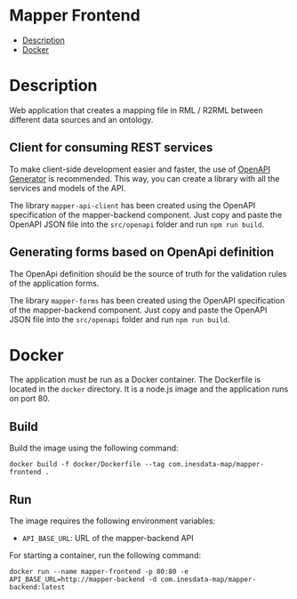 # Mapper Frontend

- [Description](#description)
- [Docker](#docker)

# Description

Web application that creates a mapping file in RML / R2RML between different data sources and an ontology.

## Client for consuming REST services

To make client-side development easier and faster, the use of [OpenAPI Generator](https://openapi-generator.tech/docs/installation/) is recommended. This way, you can create a library with all the services and models of the API.

The library `mapper-api-client` has been created using the OpenAPI specification of the mapper-backend component. Just copy and paste the OpenAPI JSON file into the `src/openapi` folder and run `npm run build`.

## Generating forms based on OpenApi definition

The OpenApi definition should be the source of truth for the validation rules of the application forms.

The library `mapper-forms` has been created using the OpenAPI specification of the mapper-backend component. Just copy and paste the OpenAPI JSON file into the `src/openapi` folder and run `npm run build`.

# Docker

The application must be run as a Docker container. The Dockerfile is located in the `docker` directory. It is a node.js image and the application runs on port 80.

## Build

Build the image using the following command:

```
docker build -f docker/Dockerfile --tag com.inesdata-map/mapper-frontend .
```

## Run

The image requires the following environment variables:

- `API_BASE_URL`: URL of the mapper-backend API

For starting a container, run the following command:

```
docker run --name mapper-frontend -p 80:80 -e API_BASE_URL=http://mapper-backend -d com.inesdata-map/mapper-backend:latest
```
